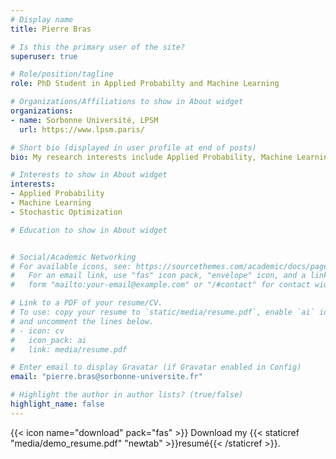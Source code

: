 ```yaml
---
# Display name
title: Pierre Bras

# Is this the primary user of the site?
superuser: true

# Role/position/tagline
role: PhD Student in Applied Probabilty and Machine Learning

# Organizations/Affiliations to show in About widget
organizations:
- name: Sorbonne Université, LPSM
  url: https://www.lpsm.paris/

# Short bio (displayed in user profile at end of posts)
bio: My research interests include Applied Probability, Machine Learning, Stochastic Optimization, Stochastic Calculus and Mathematical Finance. This site is still under construction and there still remains parts from the example site.

# Interests to show in About widget
interests:
- Applied Probability
- Machine Learning
- Stochastic Optimization

# Education to show in About widget


# Social/Academic Networking
# For available icons, see: https://sourcethemes.com/academic/docs/page-builder/#icons
#   For an email link, use "fas" icon pack, "envelope" icon, and a link in the
#   form "mailto:your-email@example.com" or "/#contact" for contact widget.

# Link to a PDF of your resume/CV.
# To use: copy your resume to `static/media/resume.pdf`, enable `ai` icons in `params.toml`, 
# and uncomment the lines below.
# - icon: cv
#   icon_pack: ai
#   link: media/resume.pdf

# Enter email to display Gravatar (if Gravatar enabled in Config)
email: "pierre.bras@sorbonne-universite.fr"

# Highlight the author in author lists? (true/false)
highlight_name: false
---
```


{{< icon name="download" pack="fas" >}} Download my {{< staticref "media/demo_resume.pdf" "newtab" >}}resumé{{< /staticref >}}.
